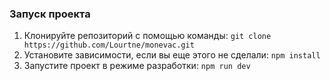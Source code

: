 ### Запуск проекта

1. Клонируйте репозиторий с помощью команды: `git clone https://github.com/Lourtne/monevac.git`
2. Установите зависимости, если вы еще этого не сделали: `npm install`
3. Запустите проект в режиме разработки: `npm run dev`



